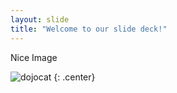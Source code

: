 ```yaml
---
layout: slide
title: "Welcome to our slide deck!"
---
```


Nice Image

![dojocat](https://octodex.github.com/images/dojocat.jpg)
{: .center}
